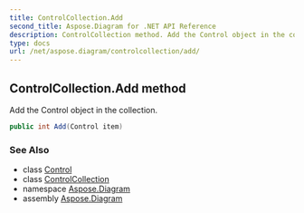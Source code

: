 ```yaml
---
title: ControlCollection.Add
second_title: Aspose.Diagram for .NET API Reference
description: ControlCollection method. Add the Control object in the collection
type: docs
url: /net/aspose.diagram/controlcollection/add/
---
```

## ControlCollection.Add method

Add the Control object in the collection.

```csharp
public int Add(Control item)
```

### See Also

* class [Control](../../control/)
* class [ControlCollection](../)
* namespace [Aspose.Diagram](../../controlcollection/)
* assembly [Aspose.Diagram](../../../)



